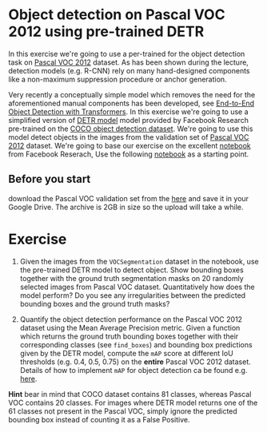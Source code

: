# Object detection on Pascal VOC 2012 using pre-trained DETR

In this exercise we're going to use a per-trained for the object detection
task on [Pascal VOC 2012](http://host.robots.ox.ac.uk/pascal/VOC/voc2012/devkit_doc.pdf) dataset.
As has been shown during the lecture, detection models (e.g. R-CNN) rely on many hand-designed components like a non-maximum suppression procedure or anchor generation.

Very recently a conceptually simple model which removes the need for the aforementioned manual components has been
developed, see [End-to-End Object Detection with Transformers](https://arxiv.org/abs/2005.12872).
In this exercise we're going to use a simplified version of [DETR model](https://github.com/facebookresearch/detr)
model provided by Facebook Research pre-trained on the [COCO object detection dataset](https://cocodataset.org/#home).
We're going to use this model detect objects in the images from the validation set of [Pascal VOC 2012](http://host.robots.ox.ac.uk/pascal/VOC/voc2012/devkit_doc.pdf) dataset.
We're going to base our exercise on the excellent [notebook](https://github.com/facebookresearch/detr#notebooks) from Facebook Reserach,
Use the following [notebook](../day4/detr_demo.ipynb) as a starting point.

## Before you start

download the Pascal VOC validation set from the [here](https://oc.embl.de/index.php/s/bkBUhSajTPP0lUP) and save it in your Google Drive. 
The archive is 2GB in size so the upload will take a while. 

# Exercise
1. Given the images from the `VOCSegmentation` dataset in the notebook, use the pre-trained DETR model to detect object.
Show bounding boxes together with the ground truth segmentation masks on 20 randomly selected images from Pascal VOC dataset.
Quantitatively how does the model perform? Do you see any irregularities between the predicted bounding boxes and the ground truth masks?

2. Quantify the object detection performance on the Pascal VOC 2012 dataset using the Mean Average Precision metric. 
Given a function which returns the ground truth bounding boxes together with their corresponding classes (see `find_boxes`) 
and bounding box predictions given by the DETR model, compute the `mAP` score at different IoU thresholds (e.g. 0.4, 0.5, 0.75) 
on the **entire** Pascal VOC 2012 dataset. Details of how to implement `mAP` for object detection ca be found 
e.g. [here](https://medium.com/@jonathan_hui/map-mean-average-precision-for-object-detection-45c121a31173).

**Hint**
bear in mind that COCO dataset contains 81 classes, whereas Pascal VOC contains 20 classes. For images where DETR model
returns one of the 61 classes not present in the Pascal VOC, simply ignore the predicted bounding box instead of counting
it as a False Positive.

